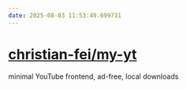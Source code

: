 ```yaml
---
date: 2025-08-03 11:53:49.699731
---
```


# [christian-fei/my-yt](https://github.com/christian-fei/my-yt)

minimal YouTube frontend, ad-free, local downloads